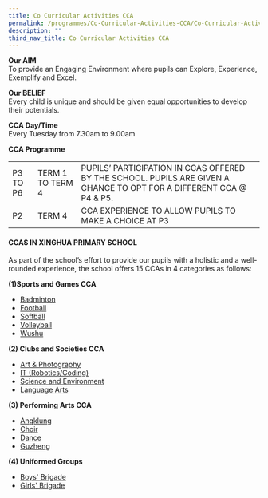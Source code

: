```yaml
---
title: Co Curricular Activities CCA
permalink: /programmes/Co-Curricular-Activities-CCA/Co-Curricular-Activities-CCA
description: ""
third_nav_title: Co Curricular Activities CCA
---
```

**Our AIM**  
To provide an Engaging Environment where pupils can Explore, Experience, Exemplify and Excel.  
  
**Our BELIEF**   
Every child is unique and should be given equal opportunities to develop their potentials.  
  
**CCA Day/Time**  
Every Tuesday from 7.30am to 9.00am  
  
**CCA Programme**

|          |                  |                                                                                                                       |
|----------|------------------|-----------------------------------------------------------------------------------------------------------------------|
| P3 TO P6 | TERM 1 TO TERM 4 | PUPILS’ PARTICIPATION IN CCAS OFFERED BY THE SCHOOL.  PUPILS ARE GIVEN A CHANCE TO OPT FOR A DIFFERENT CCA @ P4 & P5. |
| P2       | TERM 4           | CCA EXPERIENCE TO ALLOW PUPILS TO MAKE A CHOICE AT P3                                                                 |

#### CCAS IN XINGHUA PRIMARY SCHOOL


  
As part of the school’s effort to provide our pupils with a holistic and a well-rounded experience, the school offers 15 CCAs in 4 categories as follows:  
  
**(1)Sports and Games CCA**  
* [Badminton](/programmes/Co-Curricular-Activities-CCA/Sports-and-Games)  
* [Football](/programmes/Co-Curricular-Activities-CCA/Sports-and-Games)  
* [Softball](/programmes/Co-Curricular-Activities-CCA/Sports-and-Games)  
* [Volleyball](/programmes/Co-Curricular-Activities-CCA/Sports-and-Games)
* [Wushu](/programmes/Co-Curricular-Activities-CCA/Sports-and-Games)
  
**(2) Clubs and Societies CCA**  
* [Art & Photography](/programmes/Co-Curricular-Activities-CCA/Clubs-and-Society)  
* [IT (Robotics/Coding)](/programmes/Co-Curricular-Activities-CCA/Clubs-and-Society)  
* [Science and Environment](/programmes/Co-Curricular-Activities-CCA/Clubs-and-Society)  
* [Language Arts](/programmes/Co-Curricular-Activities-CCA/Clubs-and-Society)
    
**(3) Performing Arts CCA**   
* [Angklung](/programmes/Co-Curricular-Activities-CCA/Performing-Arts)   
* [Choir](/programmes/Co-Curricular-Activities-CCA/Performing-Arts)  
* [Dance](/programmes/Co-Curricular-Activities-CCA/Performing-Arts)  
* [Guzheng](/programmes/Co-Curricular-Activities-CCA/Performing-Arts)   
  
**(4) Uniformed Groups**   
* [Boys' Brigade](/programmes/Co-Curricular-Activities-CCA/Uniformed-Groups)  
* [Girls' Brigade](/programmes/Co-Curricular-Activities-CCA/Uniformed-Groups)